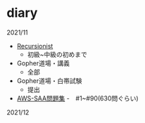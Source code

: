 # diary


2021/11
- [Recursionist](https://recursionist.io/)
  - 初級~中級の初めまで
- Gopher道場・講義
  - 全部
- Gopher道場・白帯試験
  - 提出
- [AWS-SAA問題集](https://aws.koiwaclub.com/exam/aws-exam2/aws-exam01/)
  -　#1~#90(630問ぐらい)

2021/12

